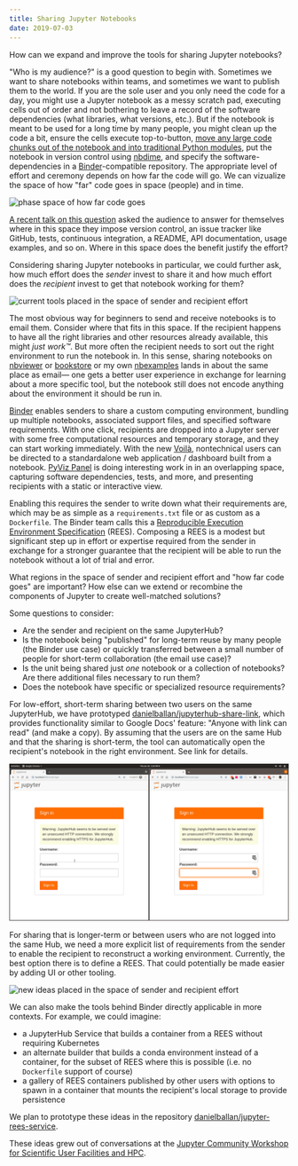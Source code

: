```yaml
---
title: Sharing Jupyter Notebooks
date: 2019-07-03
---
```


How can we expand and improve the tools for sharing Jupyter notebooks?

"Who is my audience?" is a good question to begin with. Sometimes we want to
share notebooks within teams, and sometimes we want to publish them to the world.
If you are the sole user and you only need the code for a day, you
might use a Jupyter notebook as a messy scratch pad, executing cells out of
order and not bothering to leave a record of the software dependencies (what
libraries, what versions, etc.).  But if the notebook is meant to be used for a
long time by many people, you might clean up the code a bit, ensure the cells
execute top-to-button,
[move any large code chunks out of the notebook and into traditional Python modules](https://nsls-ii.github.io/scientific-python-cookiecutter/),
put the notebook in version control using
[nbdime](https://nbdime.readthedocs.io/en/latest/),
and specify the software-dependencies in a
[Binder](https://mybinder.readthedocs.io/en/latest/)-compatible repository.
The appropriate level of effort and ceremony depends on how far the code will go.
We can vizualize the space of how "far" code goes in space (people) and in time.

![phase space of how far code goes](/static/images/how-far-phase-space.svg)

[A recent talk on this question](https://www.youtube.com/watch?v=PcJeHNWOoWk)
asked the audience to answer for themselves where in this space they impose
version control, an issue tracker like GitHub, tests, continuous
integration, a README, API documentation, usage examples, and so on. Where in
this space does the benefit justify the effort?

Considering sharing Jupyter notebooks in particular, we could further ask, how
much effort does the *sender* invest to share it and how much effort does the
*recipient* invest to get that notebook working for them?

![current tools placed in the space of sender and recipient effort](/static/images/effort-status-quo.svg)

The most obvious way for beginners to send and receive notebooks is to
email them. Consider where that fits in this space. If the recipient happens to
have all the right libraries and other resources already available, this might
*just work™*. But more often the recipient needs to sort out the right
environment to run the notebook in. In this sense, sharing notebooks on
[nbviewer](nbviewer.org) or
[bookstore](https://bookstore.readthedocs.io/en/latest/) or my own
[nbexamples](http://github.com/danielballan/nbexamples)
lands in about the same place as email&mdash; one gets
a better user experience in exchange for learning about a more specific tool,
but the notebook still does not encode anything about the environment it should
be run in.

[Binder](https://mybinder.readthedocs.io/en/latest/) enables senders to
share a custom computing environment, bundling up multiple notebooks,
associated support files, and specified software requirements. With one click,
recipients are dropped into a Jupyter server with some free computational
resources and temporary storage, and they can start working immediately.
With the new
[Voilà](https://blog.jupyter.org/and-voil%C3%A0-f6a2c08a4a93), nontechnical users
can be directed to a standardalone web application / dashboard built from a
notebook. [PyViz Panel](http://panel.pyviz.org/) is doing interesting work in
in an overlapping space, capturing software dependencies, tests, and more, and
presenting recipients with a static or interactive view.

Enabling this requires the sender to write down what their requirements are, which may be
as simple as a ``requirements.txt`` file or as custom as a ``Dockerfile``. The
Binder team calls this a [Reproducible Execution Environment Specification](https://repo2docker.readthedocs.io/en/latest/specification.html)
(REES). Composing a REES is a modest but significant step up in effort or
expertise required from the sender in exchange for a stronger guarantee that
the recipient will be able to run the notebook without a lot of trial and error.

What regions in the space of sender and recipient effort and "how far code goes"
are important? How else can we extend or recombine the components of Jupyter to
create well-matched solutions?

Some questions to consider:

* Are the sender and recipient on the same JupyterHub?
* Is the notebook being "published" for long-term reuse by many people (the
  Binder use case) or quickly transferred between a small number of people
  for short-term collaboration (the email use case)?
* Is the unit being shared just *one* notebook or a collection of notebooks? Are
  there additional files necessary to run them?
* Does the notebook have specific or specialized resource requirements?

For low-effort, short-term sharing between two users on the same JupyterHub, we
have prototyped
[danielballan/jupyterhub-share-link](https://github.com/danielballan/jupyterhub-share-link),
which provides functionality similar to Google Docs' feature:
"Anyone with link can read" (and make a copy). By assuming that the users are
on the same Hub and that the sharing is short-term, the tool can automatically
open the recipient's notebook in the right environment. See link for details.

![JupyterHub Share Link Demo GIF](https://github.com/danielballan/jupyterhub-share-link/raw/master/demo.gif?raw=true)

For sharing that is longer-term or between users who are not logged into the same
Hub, we need a more explicit list of requirements from the sender to enable the
recipient to reconstruct a working environment. Currently, the best option there
is to define a REES. That could potentially be made easier by adding UI or other
tooling.

![new ideas placed in the space of sender and recipient effort](/static/images/effort-new-ideas.svg)

We can also make the tools behind Binder directly applicable in more contexts.
For example, we could imagine:

* a JupyterHub Service that builds a container from a REES without requiring Kubernetes
* an alternate builder that builds a conda environment instead of a container,
  for the subset of REES where this is possible (i.e. no ``Dockerfile`` support
  of course)
* a gallery of REES containers published by other users with options to spawn
  in a container that mounts the recipient's local storage to provide
  persistence

We plan to prototype these ideas in the repository
[danielballan/jupyter-rees-service](https://github.com/danielballan/jupyter-rees-service).

These ideas grew out of conversations at the
[Jupyter Community Workshop for Scientific User Facilities and HPC](https://blog.jupyter.org/jupyter-community-workshop-jupyter-for-scientific-user-facilities-and-high-performance-computing-3afa4a990086).
